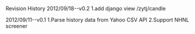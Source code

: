 Revision History
2012/09/18--v0.2
1.add django view /zytj/candle

2012/09/11--v0.1
1.Parse history data from Yahoo CSV API
2.Support NHNL screener